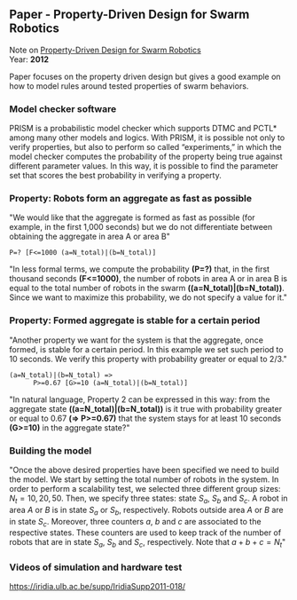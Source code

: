 ## Paper - Property-Driven Design for Swarm Robotics
Note on [Property-Driven Design for Swarm Robotics](../Relevant%20Papers/Property-Driven%20Design%20for%20Swarm%20Robotics.pdf)  
Year: **2012**

Paper focuses on the property driven design but gives a good example on how to model rules around tested properties of swarm behaviors.

### Model checker software
PRISM is a probabilistic model checker which supports DTMC and PCTL* among many other models and logics. With PRISM, it is possible not only to verify properties, but also to perform so called “experiments,” in which the model checker computes the probability of the property being true against different parameter values. In this way, it is possible to find the parameter set that scores the best probability in verifying a property.

### Property: Robots form an aggregate as fast as possible
"We would like that the aggregate is formed as fast as possible (for example, in the first 1,000 seconds) but we do not differentiate between obtaining the aggregate in area A or area B"
```PRISM
P=? [F<=1000 (a=N_total)|(b=N_total)]
```

"In less formal terms, we compute the probability  **(P=?)**  that, in the first thousand seconds **(F<=1000)**, the number of robots in area A or in area B is equal to the total number of robots in the swarm **((a=N_total)|(b=N_total))**. Since we want to maximize this probability, we do not specify a value for it."

### Property: Formed aggregate is stable for a certain period
"Another property we want for the system is that the aggregate, once formed, is stable for a certain period. In this example we set such period to 10 seconds. We verify this property with probability greater or equal to 2/3."

```PRISM
(a=N_total)|(b=N_total) =>
      P>=0.67 [G>=10 (a=N_total)|(b=N_total)]
```

"In natural language, Property 2 can be expressed in this way: from the aggregate state **((a=N_total)|(b=N_total))** is it true with probability greater or equal to 0.67 **(=> P>=0.67)** that the system stays for at least 10 seconds **(G>=10)** in the aggregate state?"

### Building the model
"Once the above desired properties have been specified we need to build the model. We start by setting the total number of robots in the system. In order to perform a scalability test, we selected three different group sizes: $N_t = 10, 20, 50.$ Then, we specify three states: state $S_a$, $S_b$ and $S_c$. A robot in area $A$ or $B$ is in state $S_a$ or $S_b$, respectively. Robots outside area $A$ or $B$ are in state $S_c$. Moreover, three counters $a$, $b$ and $c$ are associated to the respective states. These counters are used to keep track of the number of robots that are in state $S_a$, $S_b$ and $S_c$, respectively. Note that $a+b+c=N_t$"

### Videos of simulation and hardware test
https://iridia.ulb.ac.be/supp/IridiaSupp2011-018/
